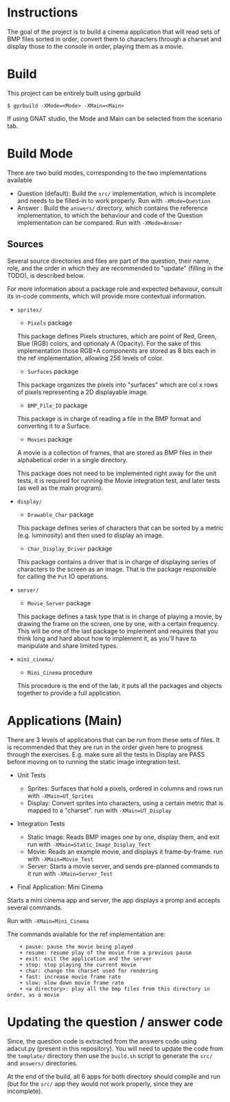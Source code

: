 # Instructions

The goal of the project is to build a cinema application that will read sets of
BMP files sorted in order, convert them to characters through a charset and display
those to the console in order, playing them as a movie.

# Build

This project can be entirely built using gprbuild

`$ gprbuild -XMode=<Mode> -XMain=<Main>`

If using GNAT studio, the Mode and Main can be selected from the scenario tab.

# Build Mode

There are two build modes, corresponding to the two implementations available

- Question (default): Build the `src/` implementation, which is incomplete and needs to be
  filled-in to work properly.
  Run with `-XMode=Question`
- Answer : Build the `answers/` directory, which contains the reference implementation, to
  which the behaviour and code of the Question implementation can be compared.
  Run with `-XMode=Answer`

## Sources

Several source directories and files are part of the question, their name, role, and the order in which
they are recommended to "update" (filling in the TODO), is described below.

For more information about a package role and expected behaviour, consult its in-code comments, which
will provide more contextual information.

- `sprites/`

    * `Pixels` package

    This package defines Pixels structures, which are point of Red, Green, Blue (RGB)
    colors, and optionaly A (Opacity). For the sake of this implementation those RGB+A components
    are stored as 8 bits each in the ref implementation, allowing 256 levels of color.

    * `Surfaces` package

    This package organizes the pixels into "surfaces" which are col x rows of pixels representing a
    2D displayable image.

    * `BMP_File_IO` package

    This package is in charge of reading a file in the BMP format and converting it to a Surface.

    * `Movies` package

    A movie is a collection of frames, that are stored as BMP files in their alphabetical order in a
    single directory.

    This package does not need to be implemented right away for the unit tests, it is required for running the
    Movie integration test, and later tests (as well as the main program).

- `display/`

    * `Drawable_Char` package

    This package defines series of characters that can be sorted by a metric (e.g. luminosity) and then used
    to display an image.

    * `Char_Display_Driver` package

    This package contains a driver that is in charge of displaying series of characters to the screen as
    an image. That is the package responsible for calling the `Put` IO operations.

- `server/`

    * `Movie_Server` package

    This package defines a task type that is in charge of playing a movie, by drawing the frame on the screen,
    one by one, with a certain frequency. This will be one of the last package to implement and requires that
    you think long and hard about how to implement it, as you'll have to manipulate and share limited types.

- `mini_cinema/`

    * `Mini_Cinema` procedure

    This procedure is the end of the lab, it puts all the packages and objects together to provide a full
    application.

# Applications (Main)

There are 3 levels of applications that can be run from these sets of files.
It is recommended that they are run in the order given here to progress through the exercises.
E.g. make sure all the tests in Display are PASS before moving on to running the static image
integration test.

- Unit Tests

    * Sprites: Surfaces that hold a pixels, ordered in columns and rows
      run with `-XMain=UT_Sprites`
    * Display: Convert sprites into characters, using a certain metric that
    is mapped to a "charset".
      run with `-XMain=UT_Display`

- Integration Tests

    * Static Image: Reads BMP images one by one, display them, and exit
      run with `-XMain=Static_Image_Display_Test`
    * Movie: Reads an example movie, and displays it frame-by-frame.
      run with `-XMain=Movie_Test`
    * Server: Starts a movie server, and sends pre-planned commands to it
      run with `-XMain=Server_Test`

- Final Application: Mini Cinema

Starts a mini cinema app and server, the app displays a promp and accepts several 
commands.

Run with `-XMain=Mini_Cinema`

The commands available for the ref implementation are:

        + pause: pause the movie being played
        + resume: resume play of the movie from a previous pause
        + exit: exit the application and the server
        + stop: stop playing the current movie
        + char: change the charset used for rendering
        + fast: increase movie frame rate
        + slow: slow down movie frame rate
        + <a directory>: play all the bmp files from this directory in order, as a movie

# Updating the question / answer code

Since, the question code is extracted from the answers code using adacut.py (present in this repository).
You will need to update the code from the `template/` directory then use the `build.sh` script to generate
the `src/` and `answers/` directories.

At the end of the build, all 6 apps for both directory should compile and run (but for the `src/` app they
would not work properly, since they are incomplete).
